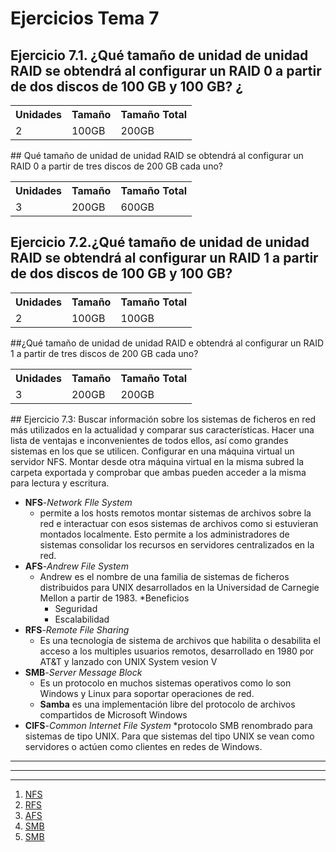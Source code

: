 # Ejercicios Tema 7


## Ejercicio 7.1. ¿Qué tamaño de unidad de unidad RAID se obtendrá al configurar un RAID 0 a partir de dos discos de 100 GB y 100 GB? ¿

<table>
  <tr>
    <th>Unidades</th>
    <th>Tamaño</th>
    <th>Tamaño Total</th>
  </tr>
  <tr>
    <td>2</td>
    <td>100GB</td>
    <td>200GB</td>
  </tr>
</table>
## Qué tamaño de unidad de unidad RAID se obtendrá al configurar un RAID 0 a partir de tres discos de 200 GB cada uno?

<table>
  <tr>
    <th>Unidades</th>
    <th>Tamaño</th>
    <th>Tamaño Total</th>
  </tr>
  <tr>
    <td>3</td>
    <td>200GB</td>
    <td>600GB</td>
  </tr>
</table>

## Ejercicio 7.2.¿Qué tamaño de unidad de unidad RAID se obtendrá al configurar un RAID 1 a partir de dos discos de 100 GB y 100 GB? 

<table>
  <tr>
    <th>Unidades</th>
    <th>Tamaño</th>
    <th>Tamaño Total</th>
  </tr>
  <tr>
    <td>2</td>
    <td>100GB</td>
    <td>100GB</td>
  </tr>
</table>
##¿Qué tamaño de unidad de unidad RAID e obtendrá al configurar un RAID 1 a partir de tres discos de 200 GB cada uno?

<table>
  <tr>
    <th>Unidades</th>
    <th>Tamaño</th>
    <th>Tamaño Total</th>
  </tr>
  <tr>
    <td>3</td>
    <td>200GB</td>
    <td>200GB</td>
  </tr>
</table>
## Ejercicio 7.3: Buscar información sobre los sistemas de ficheros en red más utilizados en la actualidad y comparar sus características. Hacer una lista de ventajas e inconvenientes de todos ellos, así como grandes sistemas en los que se utilicen. Configurar en una máquina virtual un servidor NFS. Montar desde otra máquina virtual en la misma subred la carpeta exportada y comprobar que ambas pueden acceder a la misma para lectura y escritura.

* **NFS**-*Network FIle System* 
	* permite a los hosts remotos montar sistemas de archivos sobre la red e interactuar con esos sistemas de archivos como si estuvieran montados localmente. Esto permite a los administradores de sistemas consolidar los recursos en servidores centralizados en la red.
* **AFS**-*Andrew File System*
	* Andrew es el nombre de una familia de sistemas de ficheros distribuidos para UNIX desarrollados en la Universidad de Carnegie Mellon a partir de 1983. 
	*Beneficios 
		* Seguridad
		* Escalabilidad
* **RFS**-*Remote File Sharing*
	* Es una tecnología de sistema de archivos que habilita o desabilita el  acceso a los multiples usuarios remotos, desarrollado en 1980 por AT&T y lanzado con UNIX System vesion V
* **SMB**-*Server Message Block* 
	* Es un protocolo en muchos sistemas operativos como lo son Windows y Linux para soportar operaciones de red.
	* **Samba** es una implementación libre del protocolo de archivos compartidos de Microsoft Windows
* **CIFS**-*Common Internet File System*
	*protocolo SMB renombrado para sistemas de tipo UNIX. Para que sistemas del tipo UNIX se vean como servidores o actúen como clientes en redes de Windows.

___
***
- - -	

1. [NFS](http://web.mit.edu/rhel-doc/4/RH-DOCS/rhel-rg-es-4/ch-nfs.html)
2. [RFS](https://en.wikipedia.org/wiki/Remote_File_Sharing)
3. [AFS](https://en.wikipedia.org/wiki/Andrew_File_System)
4. [SMB](https://msdn.microsoft.com/es-es/library/windows/desktop/aa365233(v=vs.85).aspx)
5. [SMB](https://es.wikipedia.org/wiki/Server_Message_Block)